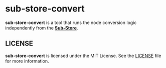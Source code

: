 # sub-store-convert

**sub-store-convert** is a tool that runs the node conversion logic independently from the [**Sub-Store**](https://github.com/sub-store-org/Sub-Store).


## LICENSE

**sub-store-convert** is licensed under the MIT License. See the [LICENSE](LICENSE) file for more information.